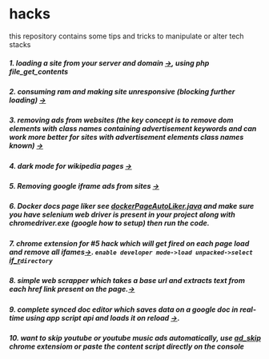 # hacks
this repository contains some tips and tricks to manipulate or alter tech stacks

##### 1. loading a site from your server and domain [->](https://github.com/Spectre-ak/hacks/blob/main/mySite.php), using php file_get_contents
##### 2. consuming ram and making site unresponsive (blocking further loading) [->](https://github.com/Spectre-ak/hacks/blob/main/inspectElement/eating_ram.js)
##### 3. removing ads from websites (the key concept is to remove dom elements with class names containing advertisement keywords and can work more better for sites with advertisement elements class names known) [->](https://github.com/Spectre-ak/hacks/blob/main/inspectElement/trying_to_remove_ads.js)
##### 4. dark mode for wikipedia pages [->](https://github.com/Spectre-ak/hacks/blob/main/inspectElement/wikiDark.js)
##### 5. Removing google iframe ads from sites [->](https://github.com/Spectre-ak/hacks/blob/main/inspectElement/google_ads_removal.js)
##### 6. Docker docs page liker see [dockerPageAutoLiker.java](https://github.com/Spectre-ak/hacks/blob/main/dockerPageAutoLiker.java) and make sure you have selenium web driver is present in your project along with chromedriver.exe (google how to setup) then run the code.
##### 7. chrome extension for #5 hack which will get fired on each page load and remove all ifames[->](https://github.com/Spectre-ak/hacks/tree/main/chromeExtensions/if_r). `enable developer mode->load unpacked->select `[if_r](https://github.com/Spectre-ak/hacks/tree/main/chromeExtensions)`directory`
##### 8. simple web scrapper which takes a base url and extracts text from each href link present on the page.[->](https://github.com/Spectre-ak/hacks/blob/main/App.java)
##### 9. complete synced doc editor which saves data on a google doc in real-time using app script api and loads it on reload [->](https://github.com/Spectre-ak/hacks/blob/main/syncedDOC/main.js).
##### 10. want to skip youtube or youtube music ads automatically, use [ad_skip](https://github.com/Spectre-ak/hacks/tree/main/chromeExtensions/ad_skip) chrome extensiom or paste the content script directly on the console
